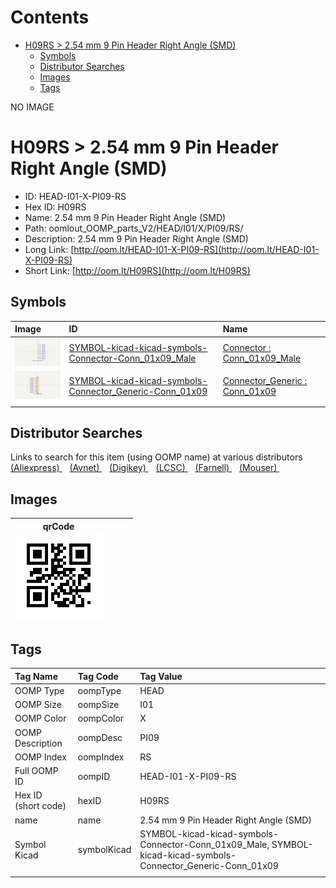 



Contents
========

* [H09RS > 2.54 mm 9 Pin Header Right Angle (SMD)](#h09rs--254-mm-9-pin-header-right-angle-smd)
	* [Symbols](#symbols)
	* [Distributor Searches](#distributor-searches)
	* [Images](#images)
	* [Tags](#tags)
  
NO IMAGE  
# H09RS > 2.54 mm 9 Pin Header Right Angle (SMD)

- ID: HEAD-I01-X-PI09-RS
- Hex ID: H09RS
- Name: 2.54 mm 9 Pin Header Right Angle (SMD)
- Path: oomlout_OOMP_parts_V2/HEAD/I01/X/PI09/RS/
- Description: 2.54 mm 9 Pin Header Right Angle (SMD)
- Long Link: [http://oom.lt/HEAD-I01-X-PI09-RS](http://oom.lt/HEAD-I01-X-PI09-RS)
- Short Link: [http://oom.lt/H09RS](http://oom.lt/H09RS)

## Symbols
  

|Image|ID|Name|
| :--- | :--- | :--- |
|[![](https://raw.githubusercontent.com/oomlout/oomlout_OOMP_eda_V2/main/SYMBOL/kicad/kicad-symbols/Connector/Conn_01x09_Male/image_140.png)](https://github.com/oomlout/oomlout_OOMP_eda_V2/tree/main/SYMBOL/kicad/kicad-symbols/Connector/Conn_01x09_Male/)|[SYMBOL-kicad-kicad-symbols-Connector-Conn_01x09_Male](https://github.com/oomlout/oomlout_OOMP_eda_V2/tree/main/SYMBOL/kicad/kicad-symbols/Connector/Conn_01x09_Male/)|[Connector : Conn_01x09_Male](https://github.com/oomlout/oomlout_OOMP_eda_V2/tree/main/SYMBOL/kicad/kicad-symbols/Connector/Conn_01x09_Male/)|
|[![](https://raw.githubusercontent.com/oomlout/oomlout_OOMP_eda_V2/main/SYMBOL/kicad/kicad-symbols/Connector_Generic/Conn_01x09/image_140.png)](https://github.com/oomlout/oomlout_OOMP_eda_V2/tree/main/SYMBOL/kicad/kicad-symbols/Connector_Generic/Conn_01x09/)|[SYMBOL-kicad-kicad-symbols-Connector_Generic-Conn_01x09](https://github.com/oomlout/oomlout_OOMP_eda_V2/tree/main/SYMBOL/kicad/kicad-symbols/Connector_Generic/Conn_01x09/)|[Connector_Generic : Conn_01x09](https://github.com/oomlout/oomlout_OOMP_eda_V2/tree/main/SYMBOL/kicad/kicad-symbols/Connector_Generic/Conn_01x09/)|
||||

## Distributor Searches
  
Links to search for this item (using OOMP name) at various distributors  
[(Aliexpress) ](https://www.aliexpress.com/wholesale?SearchText=2.54+mm+9+Pin+Header+Right+Angle+SMD)&nbsp;&nbsp;&nbsp;[(Avnet) ](https://www.avnet.com/shop/us/search/2.54+mm+9+Pin+Header+Right+Angle+SMD)&nbsp;&nbsp;&nbsp;[(Digikey) ](https://www.digikey.co.uk/en/products/result?s=2.54+mm+9+Pin+Header+Right+Angle+SMD)&nbsp;&nbsp;&nbsp;[(LCSC) ](https://www.lcsc.com/search?q=2.54+mm+9+Pin+Header+Right+Angle+SMD)&nbsp;&nbsp;&nbsp;[(Farnell) ](https://uk.farnell.com/search?st=2.54+mm+9+Pin+Header+Right+Angle+SMD)&nbsp;&nbsp;&nbsp;[(Mouser) ](https://www.mouser.com/c/?q=2.54+mm+9+Pin+Header+Right+Angle+SMD)&nbsp;&nbsp;&nbsp;
## Images
  

|qrCode<br>[![](https://raw.githubusercontent.com/oomlout/oomlout_OOMP_parts_V2/main/HEAD/I01/X/PI09/RS/qrCode_140.png)](https://github.com/oomlout/oomlout_OOMP_parts_V2/tree/main/HEAD/I01/X/PI09/RS/qrCode.png)||||
| :---: | :---: | :---: | :---: |

## Tags
  

|Tag Name|Tag Code|Tag Value|
| :--- | :--- | :--- |
|OOMP Type|oompType|HEAD|
|OOMP Size|oompSize|I01|
|OOMP Color|oompColor|X|
|OOMP Description|oompDesc|PI09|
|OOMP Index|oompIndex|RS|
|Full OOMP ID|oompID|HEAD-I01-X-PI09-RS|
|Hex ID (short code)|hexID|H09RS|
|name|name|2.54 mm 9 Pin Header Right Angle (SMD)|
|Symbol Kicad|symbolKicad|SYMBOL-kicad-kicad-symbols-Connector-Conn_01x09_Male, SYMBOL-kicad-kicad-symbols-Connector_Generic-Conn_01x09|
||||
